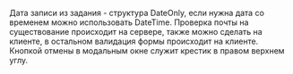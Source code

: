 Дата записи из задания - структура DateOnly, если нужна дата со временем можно использовать DateTime.
Проверка почты на существование происходит на сервере, также можно сделать на клиенте, в остальном валидация формы происходит на клиенте.
Кнопкой отмены в модальным окне служит крестик в правом верхнем углу.
